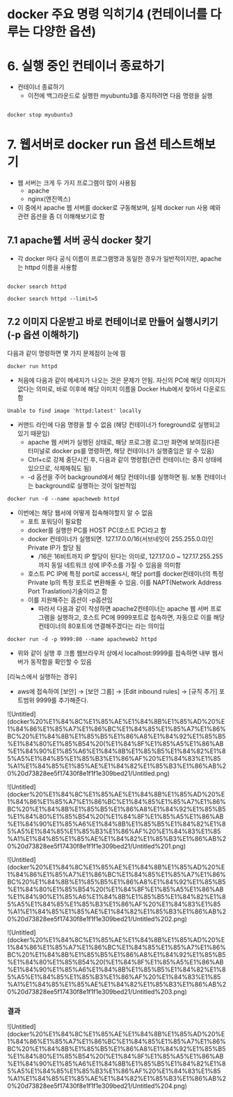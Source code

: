 # docker 주요 명령 익히기4 (컨테이너를 다루는 다양한 옵션)

# 6. 실행 중인 컨테이너 종료하기

- 컨테이너 종료하기
    - 이전에 백그라운드로 실행한 myubuntu3를 중지하려면 다음 명령을 실행

```docker

docker stop myubuntu3
```

# 7. 웹서버로 docker run 옵션 테스트해보기

- 웹 서버는 크게 두 가지 프로그램이 많이 사용됨
    - apache
    - nginx(엔진엑스)
- 이 중에서 apache 웹 서버를 docker로 구동해보며, 실제 docker run 사용 예와 관련 옵션을 좀 더 이해해보기로 함

## 7.1 apache웹 서버 공식 docker 찾기

- 각 docker 마다 공식 이름이 프로그램명과 동일한 경우가 일반적이지만, apache는 httpd 이름을 사용함

```docker

docker search httpd

docker search httpd --limit=5
```

## 7.2 이미지 다운받고 바로 컨테이너로 만들어 실행시키기 (-p 옵션 이해하기)

다음과 같이 명령하면 몇 가지 문제점이 눈에 띔

```docker
docker run httpd
```

- 처음에 다음과 같이 메세지가 나오는 것은 문제가 안됨. 자신의 PC에 해당 이미지가 없다는 의미로, 바로 이후에 해당 이미지 이름을 Docker Hub에서 찾아서 다운로드함

```docker
Unable to find image 'httpd:latest' locally
```

- 커맨드 라인에 다음 명령을 할 수 없음 (해당 컨테이너가 foreground로 실행되고 있기 때문임)
    - apache 웹 서버가 실행된 상태로, 해당 프로그램 로그만 화면에 보여짐(다른 터미널로 docker ps를 명령하면, 해당 컨테이너가 실행중임은 알 수 있음)
    - Ctrl+c로 강제 중단시킨 후, 다음과 같이 명령함(관련 컨테이너는 중지 상태에 있으므로, 삭제해줘도 됨)
    - -d 옵션을 주어 background에서 해당 컨테이너를 실행하면 됨. 보통 컨테이너는 background로 실행하는 것이 일반적임

```docker
docker run -d --name apacheweb httpd
```

- 이번에는 해당 웹서에 어떻게 접속해야할지 알 수 없음
    - 포트 포워딩이 필요함
    - docker를 실행한 PC를 HOST PC(호스트 PC)라고 함
    - docker 컨테이너가 실행되면. 127.17.0.0/16(서브네잇이 255.255.0.0)인 Private IP가 할당 됨
        - /16은 16비트까지 IP 할당이 된다는 의미로, 127.17.0.0 ~ 127.17.255.255까지 동일 네트워크 상에 IP주소를 가질 수 있음을 의미함
    - 호스트 PC IP에 특정 port로 access시, 해당 port를 docker컨테이너의 특정 Private Ip의 특정 포트로 변환해줄 수 있음. 이를 NAPT(Network Address Port Traslation)기술이라고 함
    - 이를 지원해주는 옵션이 -p옵션임
        - 따라서 다음과 같이 작성하면 apache2컨테이너는 apache 웹 서버 프로그램을 실행하고, 호스트 PC에 9999포트로 접속하면, 자동으로 이를 해당 컨테이너의 80포트에 연결해주겠다는 라는 의미임

```docker
docker run -d -p 9999:80 --name apacheweb2 httpd
```

- 위와 같이 실행 후 크롬 웹브라우저 상에서 localhost:9999를 접속하면 내부 웹서버가 동작함을 확인할 수 있음

[리눅스에서 실행하는 경우]

- aws에 접속하여 [보안] → [보안 그룹] → [Edit inbound rules] → [규칙 추가] 포트범위 9999를 추가해준다.

![Untitled](docker%20%E1%84%8C%E1%85%AE%E1%84%8B%E1%85%AD%20%E1%84%86%E1%85%A7%E1%86%BC%E1%84%85%E1%85%A7%E1%86%BC%20%E1%84%8B%E1%85%B5%E1%86%A8%E1%84%92%E1%85%B5%E1%84%80%E1%85%B54%20(%E1%84%8F%E1%85%A5%E1%86%AB%E1%84%90%E1%85%A6%E1%84%8B%E1%85%B5%E1%84%82%E1%85%A5%E1%84%85%E1%85%B3%E1%86%AF%20%E1%84%83%E1%85%A1%E1%84%85%E1%85%AE%E1%84%82%E1%85%B3%E1%86%AB%20%20d73828ee5f17430f8e1f1f1e309bed21/Untitled.png)

![Untitled](docker%20%E1%84%8C%E1%85%AE%E1%84%8B%E1%85%AD%20%E1%84%86%E1%85%A7%E1%86%BC%E1%84%85%E1%85%A7%E1%86%BC%20%E1%84%8B%E1%85%B5%E1%86%A8%E1%84%92%E1%85%B5%E1%84%80%E1%85%B54%20(%E1%84%8F%E1%85%A5%E1%86%AB%E1%84%90%E1%85%A6%E1%84%8B%E1%85%B5%E1%84%82%E1%85%A5%E1%84%85%E1%85%B3%E1%86%AF%20%E1%84%83%E1%85%A1%E1%84%85%E1%85%AE%E1%84%82%E1%85%B3%E1%86%AB%20%20d73828ee5f17430f8e1f1f1e309bed21/Untitled%201.png)

![Untitled](docker%20%E1%84%8C%E1%85%AE%E1%84%8B%E1%85%AD%20%E1%84%86%E1%85%A7%E1%86%BC%E1%84%85%E1%85%A7%E1%86%BC%20%E1%84%8B%E1%85%B5%E1%86%A8%E1%84%92%E1%85%B5%E1%84%80%E1%85%B54%20(%E1%84%8F%E1%85%A5%E1%86%AB%E1%84%90%E1%85%A6%E1%84%8B%E1%85%B5%E1%84%82%E1%85%A5%E1%84%85%E1%85%B3%E1%86%AF%20%E1%84%83%E1%85%A1%E1%84%85%E1%85%AE%E1%84%82%E1%85%B3%E1%86%AB%20%20d73828ee5f17430f8e1f1f1e309bed21/Untitled%202.png)

![Untitled](docker%20%E1%84%8C%E1%85%AE%E1%84%8B%E1%85%AD%20%E1%84%86%E1%85%A7%E1%86%BC%E1%84%85%E1%85%A7%E1%86%BC%20%E1%84%8B%E1%85%B5%E1%86%A8%E1%84%92%E1%85%B5%E1%84%80%E1%85%B54%20(%E1%84%8F%E1%85%A5%E1%86%AB%E1%84%90%E1%85%A6%E1%84%8B%E1%85%B5%E1%84%82%E1%85%A5%E1%84%85%E1%85%B3%E1%86%AF%20%E1%84%83%E1%85%A1%E1%84%85%E1%85%AE%E1%84%82%E1%85%B3%E1%86%AB%20%20d73828ee5f17430f8e1f1f1e309bed21/Untitled%203.png)

### 결과

![Untitled](docker%20%E1%84%8C%E1%85%AE%E1%84%8B%E1%85%AD%20%E1%84%86%E1%85%A7%E1%86%BC%E1%84%85%E1%85%A7%E1%86%BC%20%E1%84%8B%E1%85%B5%E1%86%A8%E1%84%92%E1%85%B5%E1%84%80%E1%85%B54%20(%E1%84%8F%E1%85%A5%E1%86%AB%E1%84%90%E1%85%A6%E1%84%8B%E1%85%B5%E1%84%82%E1%85%A5%E1%84%85%E1%85%B3%E1%86%AF%20%E1%84%83%E1%85%A1%E1%84%85%E1%85%AE%E1%84%82%E1%85%B3%E1%86%AB%20%20d73828ee5f17430f8e1f1f1e309bed21/Untitled%204.png)